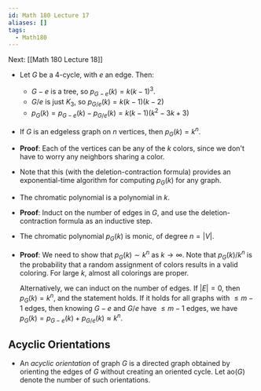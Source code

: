 ```yaml
---
id: Math 180 Lecture 17
aliases: []
tags:
  - Math180
---
```


Next: [[Math 180 Lecture 18]]

- Let $G$ be a 4-cycle, with $e$ an edge. Then:
  - $G - e$ is a tree, so $p_{G - e}(k) = k(k - 1)^3$.
  - $G / e$ is just $K_3$, so $p_{G / e}(k) = k(k - 1)(k - 2)$
  - $p_G(k) = p_{G - e}(k) - p_{G / e}(k) = k(k - 1)(k^2 - 3k + 3)$
- If $G$ is an edgeless graph on $n$ vertices, then $p_{G}(k) = k^n$.
- **Proof**: Each of the vertices can be any of the $k$ colors, since we don't
  have to worry any neighbors sharing a color.
- Note that this (with the deletion-contraction formula) provides an
  exponential-time algorithm for computing $p_G(k)$ for any graph.
- The chromatic polynomial is a polynomial in $k$.
- **Proof**: Induct on the number of edges in $G$, and use the
  deletion-contraction formula as an inductive step.
- The chromatic polynomial $p_G(k)$ is monic, of degree $n = |V|$.
- **Proof**: We need to show that $p_G(k)\sim k^n$ as $k\to\infty$. Note that
  $p_G(k) / k^n$ is the probability that a random assignment of colors results
  in a valid coloring. For large $k$, almost all colorings are proper.

  Alternatively, we can induct on the number of edges. If $|E| = 0$, then
  $p_G(k) = k^n$, and the statement holds. If it holds for all graphs with
  $\leq m - 1$ edges, then knowing $G - e$ and $G / e$ have $\leq m - 1$ edges,
  we have $p_{G}(k) = p_{G - e}(k) + p_{G / e}(k)\approx k^n$.

## Acyclic Orientations

- An _acyclic orientation_ of graph $G$ is a directed graph obtained by
  orienting the edges of $G$ without creating an oriented cycle. Let
  $\mathrm{ao}(G)$ denote the number of such orientations.
